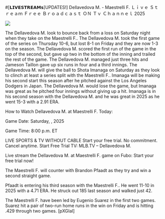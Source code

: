#[𝗟𝗜𝗩𝗘𝗦𝗧𝗥𝗘𝗔𝗠𝘀]UPDATES!] Dellavedova M. - Maestrelli F. Ｌｉｖｅ Ｓｔｒｅａｍ Ｆｒｅｅ Ｂｒｏａｄｃａｓｔ ＯＮ Ｔｖ Ｃｈａｎｎｅｌ  2025  
  
  
[![](https://i.imgur.com/qSNzIqt.png)](https://movie.rssnews.media/pQULdpkn.php)  
  
The Dellavedova M. look to bounce back from a loss on Saturday night when they take on the Maestrelli F.. The Dellavedova M. took the first game of the series on Thursday 10-6, but lost 8-1 on Friday and they are now 1-3 on the season. The Dellavedova M. scored the first run of the game in the top of the second, but gave up two in the bottom of the inning and trailed the rest of the game. The Dellavedova M. managed just three hits and Jameson Taillon gave up six runs in four and a third innings. The Dellavedova M. will give the ball to Shota Imanaga on Saturday as they look to clinch at least a series split with the Maestrelli F.. Imanaga will be making his second start this season after he pitched against the Los Angeles Dodgers in Japan. The Dellavedova M. would lose the game, but Imanaga was great as he pitched four innings without giving up a hit. Imanaga is in his second season with the Dellavedova M. and he was great in 2025 as he went 15-3 with a 2.91 ERA.

How to Watch Dellavedova M. at Maestrelli F. Today:

Game Date: Saturday, , 2025

Game Time: 8:00 p.m. ET

LIVE SPORTS & TV WITHOUT CABLE
Start your free trial. No commitment. Cancel anytime.
Start Free Trial
TV: MLB.TV – Dellavedova M.

Live stream the Dellavedova M. at Maestrelli F. game on Fubo: Start your free trial now!

The Maestrelli F. will counter with Brandon Pfaadt as they try and win a second straight game.

Pfaadt is entering his third season with the Maestrelli F.. He went 11-10 in 2025 with a 4.71 ERA. He struck out 185 last season and walked just 42.

The Maestrelli F. have been led by Eugenio Suarez in the first two games. Suarez hit a pair of two-run home runs in the win on Friday and is hitting .429 through two games. [pXGIaI]